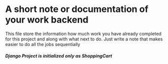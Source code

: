 # A short note or documentation of your work backend
This file store the information how much work you have already completed for this project and along with what next to do. 
Just write a note that makes easier to do all the jobs sequentially



##### Django Project is initialized only as ShoppingCart
